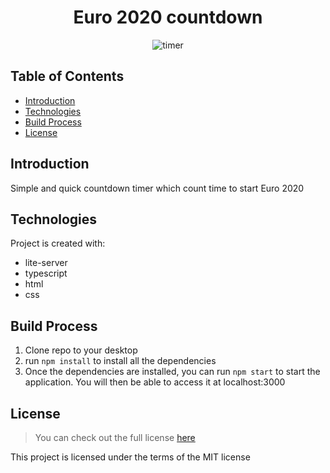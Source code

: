 <h1 align='center'>Euro 2020 countdown</h1>
<p align='center'><img src='https://github.com/dulko-dev/euro2020_countdown_ts/blob/master/Countdown%20Timer.png' alt='timer' title='euro2020 countdown' /></p>

## Table of Contents
- [Introduction](#introduction)
- [Technologies](#technologies)
- [Build Process](#build-process)
- [License](#license)

## Introduction
  <p>Simple and quick countdown timer which count time to start Euro 2020</p>
  
## Technologies
Project is created with:
<ul>
  <li>lite-server</li>
  <li>typescript</li>
  <li>html</li>
  <li>css</li>
</ul>

## Build Process
<ol>
  <li>Clone repo to your desktop</li>
  <li>run <code>npm install</code> to install all the dependencies</li>
  <li>Once the dependencies are installed, you can run <code>npm start</code> to start the application. You will then be able to access it at localhost:3000</li>
  </ol>


## License
>You can check out the full license [here](https://github.com/IgorAntun/node-chat/blob/master/LICENSE)
<p>This project is licensed under the terms of the MIT license</p>
